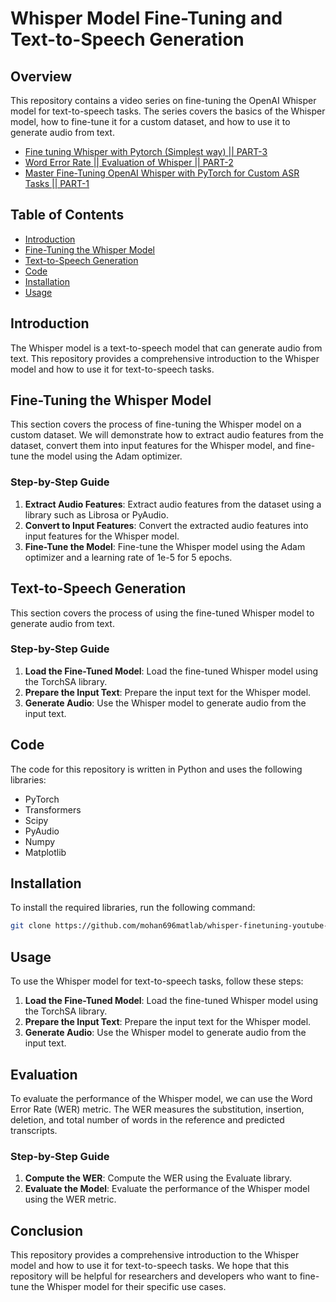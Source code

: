 # Whisper Model Fine-Tuning and Text-to-Speech Generation

## Overview

This repository contains a video series on fine-tuning the OpenAI Whisper model for text-to-speech tasks. The series covers the basics of the Whisper model, how to fine-tune it for a custom dataset, and how to use it to generate audio from text.

- [Fine tuning  Whisper with Pytorch (Simplest way)  || PART-3](https://youtu.be/vMGSExIql8w)
- [Word Error Rate || Evaluation of Whisper  || PART-2](https://youtu.be/NOEJo3miOec)
- [Master Fine-Tuning OpenAI Whisper with PyTorch for Custom ASR Tasks || PART-1](https://youtu.be/iGEJkvu0Qrg)

## Table of Contents

* [Introduction](#introduction)
* [Fine-Tuning the Whisper Model](#fine-tuning-the-whisper-model)
* [Text-to-Speech Generation](#text-to-speech-generation)
* [Code](#code)
* [Installation](#installation)
* [Usage](#usage)

## Introduction

The Whisper model is a text-to-speech model that can generate audio from text. This repository provides a comprehensive introduction to the Whisper model and how to use it for text-to-speech tasks.

## Fine-Tuning the Whisper Model

This section covers the process of fine-tuning the Whisper model on a custom dataset. We will demonstrate how to extract audio features from the dataset, convert them into input features for the Whisper model, and fine-tune the model using the Adam optimizer.

### Step-by-Step Guide

1. **Extract Audio Features**: Extract audio features from the dataset using a library such as Librosa or PyAudio.
2. **Convert to Input Features**: Convert the extracted audio features into input features for the Whisper model.
3. **Fine-Tune the Model**: Fine-tune the Whisper model using the Adam optimizer and a learning rate of 1e-5 for 5 epochs.

## Text-to-Speech Generation

This section covers the process of using the fine-tuned Whisper model to generate audio from text.

### Step-by-Step Guide

1. **Load the Fine-Tuned Model**: Load the fine-tuned Whisper model using the TorchSA library.
2. **Prepare the Input Text**: Prepare the input text for the Whisper model.
3. **Generate Audio**: Use the Whisper model to generate audio from the input text.

## Code

The code for this repository is written in Python and uses the following libraries:

* PyTorch
* Transformers
* Scipy
* PyAudio
* Numpy
* Matplotlib

## Installation

To install the required libraries, run the following command:

```bash
git clone https://github.com/mohan696matlab/whisper-finetuning-youtube-serise.git
```

## Usage

To use the Whisper model for text-to-speech tasks, follow these steps:

1. **Load the Fine-Tuned Model**: Load the fine-tuned Whisper model using the TorchSA library.
2. **Prepare the Input Text**: Prepare the input text for the Whisper model.
3. **Generate Audio**: Use the Whisper model to generate audio from the input text.


## Evaluation

To evaluate the performance of the Whisper model, we can use the Word Error Rate (WER) metric. The WER measures the substitution, insertion, deletion, and total number of words in the reference and predicted transcripts.

### Step-by-Step Guide

1. **Compute the WER**: Compute the WER using the Evaluate library.
2. **Evaluate the Model**: Evaluate the performance of the Whisper model using the WER metric.

## Conclusion

This repository provides a comprehensive introduction to the Whisper model and how to use it for text-to-speech tasks. We hope that this repository will be helpful for researchers and developers who want to fine-tune the Whisper model for their specific use cases.
